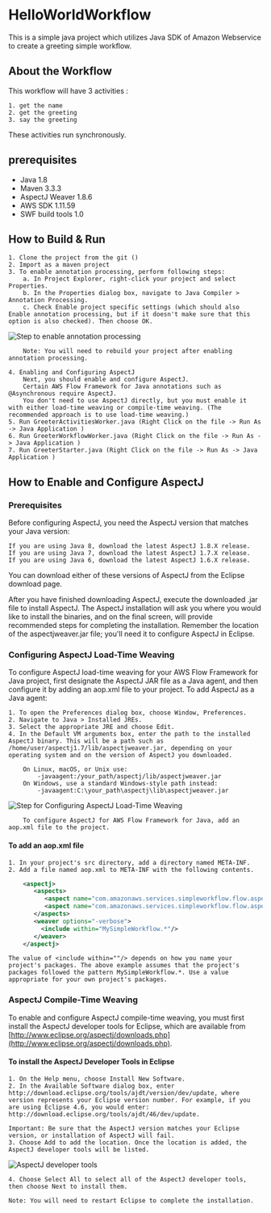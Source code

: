 # HelloWorldWorkflow

This is a simple java project which utilizes Java SDK of Amazon Webservice to create a greeting simple workflow.

## About the Workflow

This workflow will have 3 activities :

    1. get the name 
    2. get the greeting
    3. say the greeting

These activities run synchronously.

## prerequisites

- Java 1.8
- Maven 3.3.3
- AspectJ Weaver 1.8.6
- AWS SDK 1.11.59
- SWF build tools 1.0

## How to Build & Run

	1. Clone the project from the git ()
	2. Import as a maven project
	3. To enable annotation processing, perform following steps:
		a. In Project Explorer, right-click your project and select Properties.
		b. In the Properties dialog box, navigate to Java Compiler > Annotation Processing.
		c. Check Enable project specific settings (which should also Enable annotation processing, but if it doesn't make sure that this option is also checked). Then choose OK.

![Step to enable annotation processing](http://docs.aws.amazon.com/amazonswf/latest/awsflowguide/images/eclipse-enable-annotation-processing.png)
		
		Note: You will need to rebuild your project after enabling annotation processing.
		
	4. Enabling and Configuring AspectJ
		Next, you should enable and configure AspectJ.
		Certain AWS Flow Framework for Java annotations such as @Asynchronous require AspectJ.
		You don't need to use AspectJ directly, but you must enable it with either load-time weaving or compile-time weaving. (The recommended approach is to use load-time weaving.)
	5. Run GreeterActivitiesWorker.java (Right Click on the file -> Run As -> Java Application )
	6. Run GreeterWorkflowWorker.java (Right Click on the file -> Run As -> Java Application )
	7. Run GreeterStarter.java (Right Click on the file -> Run As -> Java Application )


## How to Enable and Configure AspectJ

### Prerequisites

Before configuring AspectJ, you need the AspectJ version that matches your Java version:

	If you are using Java 8, download the latest AspectJ 1.8.X release.
	If you are using Java 7, download the latest AspectJ 1.7.X release.
	If you are using Java 6, download the latest AspectJ 1.6.X release.

You can download either of these versions of AspectJ from the Eclipse download page.

After you have finished downloading AspectJ, execute the downloaded .jar file to install AspectJ. The AspectJ installation will ask you where you would like to install the binaries, and on the final screen, will provide recommended steps for completing the installation. Remember the location of the aspectjweaver.jar file; you'll need it to configure AspectJ in Eclipse.

### Configuring AspectJ Load-Time Weaving

To configure AspectJ load-time weaving for your AWS Flow Framework for Java project, first designate the AspectJ JAR file as a Java agent, and then configure it by adding an aop.xml file to your project. To add AspectJ as a Java agent:

	1. To open the Preferences dialog box, choose Window, Preferences.
	2. Navigate to Java > Installed JREs.
	3. Select the appropriate JRE and choose Edit.
	4. In the Default VM arguments box, enter the path to the installed AspectJ binary. This will be a path such as /home/user/aspectj1.7/lib/aspectjweaver.jar, depending on your operating system and on the version of AspectJ you downloaded.

		On Linux, macOS, or Unix use:
			-javaagent:/your_path/aspectj/lib/aspectjweaver.jar
		On Windows, use a standard Windows-style path instead:
			-javaagent:C:\your_path\aspectj\lib\aspectjweaver.jar	
![Step for Configuring AspectJ Load-Time Weaving](http://docs.aws.amazon.com/amazonswf/latest/awsflowguide/images/eclipse-aspectj-load-time-weaving.png)
		
		To configure AspectJ for AWS Flow Framework for Java, add an aop.xml file to the project.

#### To add an aop.xml file

	1. In your project's src directory, add a directory named META-INF.
	2. Add a file named aop.xml to META-INF with the following contents.

```xml
	<aspectj>
	   <aspects>
	      <aspect name="com.amazonaws.services.simpleworkflow.flow.aspectj.AsynchronousAspect"/>
	      <aspect name="com.amazonaws.services.simpleworkflow.flow.aspectj.ExponentialRetryAspect"/>
	   </aspects>
	   <weaver options="-verbose">
	     <include within="MySimpleWorkflow.*"/>
	   </weaver>
	</aspectj>
```
	The value of <include within=""/> depends on how you name your project's packages. The above example assumes that the project's packages followed the pattern MySimpleWorkflow.*. Use a value appropriate for your own project's packages.

### AspectJ Compile-Time Weaving

To enable and configure AspectJ compile-time weaving, you must first install the AspectJ developer tools for Eclipse, which are available from [http://www.eclipse.org/aspectj/downloads.php](http://www.eclipse.org/aspectj/downloads.php).

#### To install the AspectJ Developer Tools in Eclipse
	
	1. On the Help menu, choose Install New Software.
	2. In the Available Software dialog box, enter http://download.eclipse.org/tools/ajdt/version/dev/update, where version represents your Eclipse version number. For example, if you are using Eclipse 4.6, you would enter: http://download.eclipse.org/tools/ajdt/46/dev/update.

	Important: Be sure that the AspectJ version matches your Eclipse version, or installation of AspectJ will fail.
	3. Choose Add to add the location. Once the location is added, the AspectJ developer tools will be listed.

![AspectJ developer tools ](http://docs.aws.amazon.com/amazonswf/latest/awsflowguide/images/eclipse-install-ajdt.png)
	
	4. Choose Select All to select all of the AspectJ developer tools, then choose Next to install them.
	
	Note: You will need to restart Eclipse to complete the installation. 
